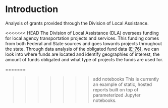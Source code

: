 # Introduction

Analysis of grants provided through the Division of Local Assistance.

<<<<<<< HEAD
The Division of Local Assistance (DLA) oversees funding for local agency transportation projects and services. This funding comes from both Federal and State sources and goes towards projects throughout the state. Through data analysis of the obligated fund data ([E-76](https://dot.ca.gov/programs/local-assistance/reports/e-76-obligated)), we can look into where funds are located and identify geographies of interest, the amount of funds obligated and what type of projects the funds are used for.

=======
>>>>>>> add notebooks
This is currently an example of static, hosted reports built on top of
parameterized Jupyter notebooks.
